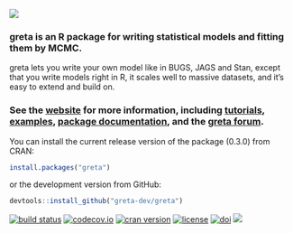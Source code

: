 ![](README_files/top_banner.png)

### greta is an R package for writing statistical models and fitting them by MCMC.

greta lets you write your own model like in BUGS, JAGS and Stan, except
that you write models right in R, it scales well to massive datasets,
and it’s easy to extend and build on.

### See the [website](https://greta-stats.org/) for more information, including [tutorials](https://greta-stats.org/articles/get_started.html), [examples](https://greta-stats.org/articles/example_models.html), [package documentation](https://greta-stats.org/reference/index.html), and the [greta forum](https://forum.greta-stats.org).

You can install the current release version of the package (0.3.0) from
CRAN:

``` r
install.packages("greta")
```

or the development version from GitHub:

``` r
devtools::install_github("greta-dev/greta")
```

[![build
status](https://travis-ci.org/greta-dev/greta.svg?branch=master)](https://travis-ci.org/greta-dev/greta)
[![codecov.io](https://codecov.io/github/greta-dev/greta/coverage.svg?branch=master)](https://codecov.io/github/greta-dev/greta?branch=master)
[![cran
version](http://www.r-pkg.org/badges/version/greta)](https://cran.rstudio.com/web/packages/greta)
[![license](https://img.shields.io/badge/License-Apache%202.0-blue.svg)](https://opensource.org/licenses/Apache-2.0)
[![doi](https://zenodo.org/badge/73758247.svg)](https://zenodo.org/badge/latestdoi/73758247)
![](README_files/bottom_banner.png)
